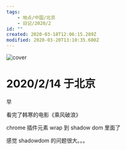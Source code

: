 ```yaml
---
tags:
    - 地点/中国/北京
    - 日记/2020/2
id: ""
created: 2020-03-18T12:06:15.289Z
modified: 2020-03-20T13:10:35.680Z
---
```


![cover](https://cn.bing.com/th?id=OHR.CorsicaHeart_EN-CN1610180963_UHD.jpg&pid=hp&w=3840&h=2160&rs=1&c=4&r=0)

# 2020/2/14 于北京

<!-- @timer "date":"Fri Feb 14 2020 09:12:24 GMT+0800 (CST)" -->

早

<!-- @timer "date":"Fri Feb 14 2020 12:29:12 GMT+0800 (China Standard Time)","duration":"about 3 hours" -->

看完了韩寒的电影《乘风破浪》

<!-- @timer "date":"Fri Feb 14 2020 20:07:48 GMT+0800 (China Standard Time)","duration":"about 8 hours" -->

chrome 插件元素 wrap 到 shadow dom 里面了

<!-- @timer "date":"Fri Feb 14 2020 23:38:32 GMT+0800 (China Standard Time)","duration":"about 4 hours" -->

感觉 shadowdom 的问题很大。。。
